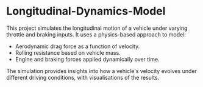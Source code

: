# Longitudinal-Dynamics-Model
This project simulates the longitudinal motion of a vehicle under varying throttle and braking inputs.
It uses a physics-based approach to model:
- Aerodynamic drag force as a function of velocity.
- Rolling resistance based on vehicle mass.
- Engine and braking forces applied dynamically over time.

The simulation provides insights into how a vehicle's velocity evolves under different driving conditions, with visualisations of the results.